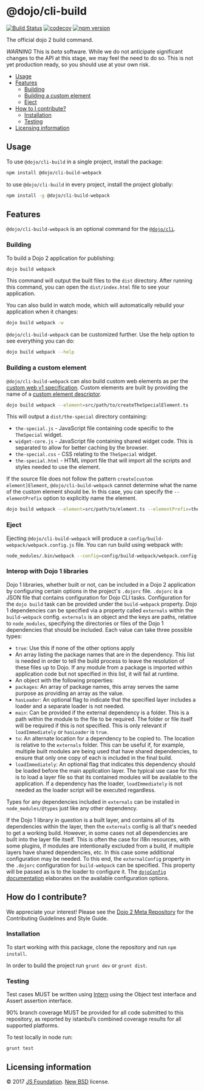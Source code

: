 # @dojo/cli-build

[![Build Status](https://travis-ci.org/dojo/cli-build.svg?branch=master)](https://travis-ci.org/dojo/cli-build)
[![codecov](https://codecov.io/gh/dojo/cli-build/branch/master/graph/badge.svg)](https://codecov.io/gh/dojo/cli-build)
[![npm version](https://badge.fury.io/js/%40dojo%2Fcli-build-webpack.svg)](https://badge.fury.io/js/%40dojo%2Fcli-build-webpack)

The official dojo 2 build command.

*WARNING* This is _beta_ software. While we do not anticipate significant changes to the API at this stage, we may feel the need to do so. This is not yet production ready, so you should use at your own risk. 

- [Usage](#usage)
- [Features](#features)
  - [Building](#building)
  - [Building a custom element](#building-a-custom-element)
  - [Eject](#eject)
- [How to I contribute?](#how-do-i-contribute)
  - [Installation](#installation)
  - [Testing](#testing)
- [Licensing information](#licensing-information)

## Usage

To use `@dojo/cli-build` in a single project, install the package:

```bash
npm install @dojo/cli-build-webpack
```

to use `@dojo/cli-build` in every project, install the project globally:

```bash
npm install -g @dojo/cli-build-webpack
```

## Features

`@dojo/cli-build-webpack` is an optional command for the [`@dojo/cli`](https://github.com/dojo/cli).

### Building

To build a Dojo 2 application for publishing:

```bash
dojo build webpack
```

This command will output the built files to the `dist` directory.  After running this command, you can open the `dist/index.html` file to see your application.

You can also build in watch mode, which will automatically rebuild your application when it changes:

```bash
dojo build webpack -w
```

`@dojo/cli-build-webpack` can be customized further. Use the help option to see everything you can do:

```bash
dojo build webpack --help
```

### Building a custom element

`@dojo/cli-build-webpack` can also build custom web elements as per the [custom web v1 specification](https://www.w3.org/TR/2016/WD-custom-elements-20161013/). Custom elements are built by providing the name of a [custom element descriptor](https://github.com/dojo/widget-core#web-components).

```bash
dojo build webpack --element=src/path/to/createTheSpecialElement.ts
```

This will output a `dist/the-special` directory containing:

* `the-special.js` - JavaScript file containing code specific to the `TheSpecial` widget.
* `widget-core.js` - JavaScript file containing shared widget code. This is separated to allow for better caching by the browser.
* `the-special.css` - CSS relating to the `TheSpecial` widget.
* `the-special.html` - HTML import file that will import all the scripts and styles needed to use the element.

If the source file does not follow the pattern `create[custom element]Element`, `@dojo/cli-build-webpack` cannot determine what the name of the custom element should be. In this case, you can specify the `--elementPrefix` option to explicitly name the element.

```bash
dojo build webpack --element=src/path/to/element.ts --elementPrefix=the-special
```

### Eject

Ejecting `@dojo/cli-build-webpack` will produce a `config/build-webpack/webpack.config.js` file. You can run build using webpack with:

```bash
node_modules/.bin/webpack --config=config/build-webpack/webpack.config.js
```

### Interop with Dojo 1 libraries

Dojo 1 libraries, whether built or not, can be included in a Dojo 2 application by configuring certain options in the project's `.dojorc` file.
`.dojorc` is a JSON file that contains configuration for Dojo CLI tasks. Configuration for the `dojo build` task can be provided under the
`build-webpack` property. Dojo 1 dependencies can be specified via a property called `externals` within the `build-webpack` config.
`externals` is an object and the keys are paths, relative to `node_modules`, specifying the directories or files of the Dojo 1 dependencies that should
be included. Each value can take three possible types:
* `true`: Use this if none of the other options apply
* An array listing the package names that are in the dependency. This list is needed in order to tell the build process to leave the resolution of these
files up to Dojo. If any module from a package is imported within application code but not specified in this list, it will fail at runtime.
* An object with the following properties:
 * `packages`: An array of package names, this array serves the same purpose as providing an array as the value.
 * `hasLoader`: An optional flag to indicate that the specified layer includes a loader and a separate loader is not needed.
 * `main`: Can be provided if the external dependency is a folder. This is a path within the module to the file to be required. The folder or file
 itself will be required if this is not specified. This is only relevant if `loadImmediately` or `hasLoader` is `true`.
 * `to`: An alternate location for a dependency to be copied to. The location is relative to the `externals`
 folder. This can be useful if, for example, multiple built modules are being used that have shared dependencies, to ensure that only one copy
 of each is included in the final build.
 * `loadImmediately`: An optional flag that indicates this dependency should be loaded before the main application layer. The typical use case
 for this is to load a layer file so that its contained modules will be available to the application. If a dependency has the loader,
 `loadImmediately` is not needed as the loader script will be executed regardless.

Types for any dependencies included in `externals` can be installed in `node_modules/@types` just like any other dependency.

If the Dojo 1 library in question is a built layer, and contains all of its dependencies within the layer, then the `externals` config is all that's
needed to get a working build. However, in some cases not all dependencies are built into the layer file itself. This is often the case for i18n
resources, with some plugins, if modules are intentionally excluded from a build, if multiple layers have shared dependencies, etc. In this case some
additional configuration may be needed. To this end, the `externalConfig` property in the `.dojorc` configuration for `build-webpack` can be specified.
This property will be passed as is to the loader to configure it. The [`dojoConfig` documentation](https://dojotoolkit.org/documentation/tutorials/1.10/dojo_config/)
elaborates on the available configuration options.

## How do I contribute?

We appreciate your interest!  Please see the [Dojo 2 Meta Repository](https://github.com/dojo/meta#readme) for the
Contributing Guidelines and Style Guide.

### Installation

To start working with this package, clone the repository and run `npm install`.

In order to build the project run `grunt dev` or `grunt dist`.

### Testing

Test cases MUST be written using [Intern](https://theintern.github.io) using the Object test interface and Assert assertion interface.

90% branch coverage MUST be provided for all code submitted to this repository, as reported by istanbul’s combined coverage results for all supported platforms.

To test locally in node run:

`grunt test`

## Licensing information

© 2017 [JS Foundation](https://js.foundation/). [New BSD](http://opensource.org/licenses/BSD-3-Clause) license.
